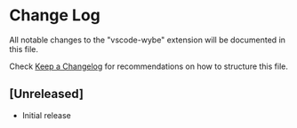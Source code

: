 # Change Log

All notable changes to the "vscode-wybe" extension will be documented in this file.

Check [Keep a Changelog](http://keepachangelog.com/) for recommendations on how to structure this file.

## [Unreleased]

- Initial release
